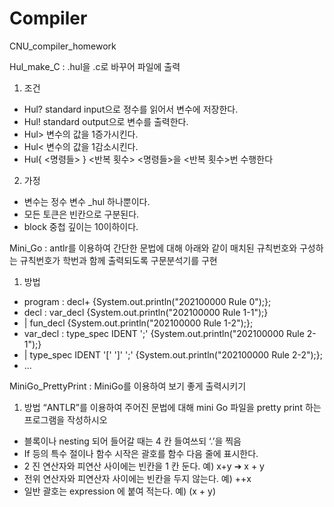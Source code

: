 # Compiler
CNU_compiler_homework

Hul_make_C : .hul을 .c로 바꾸어 파일에 출력

1. 조건
- Hul? standard input으로 정수를 읽어서 변수에 저장한다.
- Hul! standard output으로 변수를 출력한다.
- Hul> 변수의 값을 1증가시킨다. 
- Hul< 변수의 값을 1감소시킨다.
- Hul{ <명령들> } <반복 횟수>  <명령들>을 <반복 횟수>번 수행한다

2. 가정
- 변수는 정수 변수 _hul 하나뿐이다.
- 모든 토큰은 빈칸으로 구분된다.
- block 중첩 깊이는 10이하이다.

Mini_Go : antlr를 이용하여 간단한 문법에 대해 아래와 같이 매치된 규칙번호와 구성하는 규칙번호가 학번과 함께 출력되도록 구문분석기를 구현

1. 방법
- program : decl+ {System.out.println("202100000 Rule 0");};
- decl : var_decl {System.out.println("202100000 Rule 1-1");}
- | fun_decl {System.out.println("202100000 Rule 1-2");};
- var_decl : type_spec IDENT ';' {System.out.println("202100000 Rule 2-1");}
- | type_spec IDENT '[' ']' ';' {System.out.println("202100000 Rule 2-2");};
- ...

MiniGo_PrettyPrint : MiniGo를 이용하여 보기 좋게 출력시키기

1. 방법
“ANTLR”를 이용하여 주어진 문법에 대해 mini Go 파일을 pretty print 하는 프로그램을 작성하시오
- 블록이나 nesting 되어 들어갈 때는 4 칸 들여쓰되 ‘.’을 찍음
- If 등의 특수 절이나 함수 시작은 괄호를 함수 다음 줄에 표시한다.
- 2 진 연산자와 피연산 사이에는 빈칸을 1 칸 둔다. 예) x+y ➔ x + y
- 전위 연산자와 피연산자 사이에는 빈칸을 두지 않는다. 예) ++x
- 일반 괄호는 expression 에 붙여 적는다. 예) (x + y)

